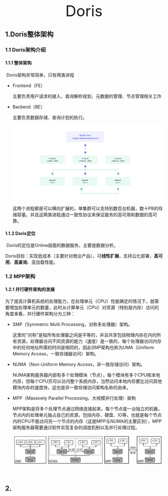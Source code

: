 <center><font size='60'>Doris</font></center>

## 1.Doris整体架构

### 1.1 Doris架构介绍

#### 1.1.1 整体架构

​		Doris架构非常简单，只有两类进程

- Frontend（FE）

  主要负责用户请求的接入、查询解析规划、元数据的管理、节点管理相关工作

- Backend（BE）

  主要负责数据存储、查询计划的执行。

  ![Image description](../image/interview/doris/整体架构.png)

  这两个进程都是可以横向扩展的，单集群可以支持到数百台机器，数十PB的存储容量。并且这两类进程通过一致性协议来保证服务的高可用和数据的高可靠。

#### 1.1.2 Doris定位

​		Doris的定位是Online层面的数据服务，主要是数据分析。

​		Doris目标：实现低成本（主要针对商业产品），可**线性扩展**，支持云化部署，**高可用**、**高查询**、高加载性能。

### 1.2 MPP架构

#### 1.2.1 并行硬件架构的发展

​		为了提高计算机系统的处理能力，在处理单元（CPU）性能确定的情况下，就需要增加处理单元的数量，此时从计算单元（CPU）对资源（特别是内存）访问的角度来看，并行硬件架构分为三种：

- SMP（Symmetric Multi Processing，对称多处理器）架构。

  这里的“对称”是指所有处理器之间是平等的，并且共享包括物理内存在内的所有资源，处理器访问不同资源的能力（速度）是一致的，每个处理器访问内存中的任何地址所需的时间是相同的，因此SMP架构也称为UMA（Uniform Memory Access，一致存储器访问）架构。

- NUMA（Non-Uniform Memory Access，非一致存储访问）架构。

  NUMA架构服务器内部有多个处理模块（节点），每个模块有多个CPU核本地内存，但每个CPU页可以访问整个系统内存，当然访问本地内存要比访问其他模块内存的速度快，这也是非一致存储访问架构名称的由来。

- MPP（Massively Parallel Processing，大规模并行处理）架构

  MPP架构是将多个处理节点通过网络连接起来，每个节点是一台独立的机器，节点内的处理单元独占自己的资源，包括内存、硬盘、IO等，也就是每个节点内的CPU不能访问另一个节点的内存（这是MPP与NUMA的主要区别），MPP架构服务器需要通过软件实现复杂的调度机制以及并行处理过程。

  ![img](../image/interview/doris/并行硬件架构.jpg)













​		

## 2.

